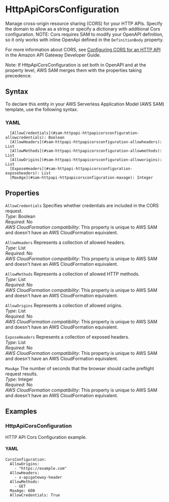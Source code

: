 # HttpApiCorsConfiguration<a name="sam-property-httpapi-httpapicorsconfiguration"></a>

Manage cross\-origin resource sharing \(CORS\) for your HTTP APIs\. Specify the domain to allow as a string or specify a dictionary with additional Cors configuration\. NOTE: Cors requires SAM to modify your OpenAPI definition, so it only works with inline OpenApi defined in the `DefinitionBody` property\.

For more information about CORS, see [Configuring CORS for an HTTP API](https://docs.aws.amazon.com/apigateway/latest/developerguide/http-api-cors.html) in the Amazon API Gateway Developer Guide\.

Note: If HttpApiCorsConfiguration is set both in OpenAPI and at the property level, AWS SAM merges them with the properties taking precedence\.

## Syntax<a name="sam-property-httpapi-httpapicorsconfiguration-syntax"></a>

To declare this entity in your AWS Serverless Application Model \(AWS SAM\) template, use the following syntax\.

### YAML<a name="sam-property-httpapi-httpapicorsconfiguration-syntax.yaml"></a>

```
  [AllowCredentials](#sam-httpapi-httpapicorsconfiguration-allowcredentials): Boolean
  [AllowHeaders](#sam-httpapi-httpapicorsconfiguration-allowheaders): List
  [AllowMethods](#sam-httpapi-httpapicorsconfiguration-allowmethods): List
  [AllowOrigins](#sam-httpapi-httpapicorsconfiguration-alloworigins): List
  [ExposeHeaders](#sam-httpapi-httpapicorsconfiguration-exposeheaders): List
  [MaxAge](#sam-httpapi-httpapicorsconfiguration-maxage): Integer
```

## Properties<a name="sam-property-httpapi-httpapicorsconfiguration-properties"></a>

 `AllowCredentials`   <a name="sam-httpapi-httpapicorsconfiguration-allowcredentials"></a>
Specifies whether credentials are included in the CORS request\.  
*Type*: Boolean  
*Required*: No  
*AWS CloudFormation compatibility*: This property is unique to AWS SAM and doesn't have an AWS CloudFormation equivalent\.

 `AllowHeaders`   <a name="sam-httpapi-httpapicorsconfiguration-allowheaders"></a>
Represents a collection of allowed headers\.  
*Type*: List  
*Required*: No  
*AWS CloudFormation compatibility*: This property is unique to AWS SAM and doesn't have an AWS CloudFormation equivalent\.

 `AllowMethods`   <a name="sam-httpapi-httpapicorsconfiguration-allowmethods"></a>
Represents a collection of allowed HTTP methods\.  
*Type*: List  
*Required*: No  
*AWS CloudFormation compatibility*: This property is unique to AWS SAM and doesn't have an AWS CloudFormation equivalent\.

 `AllowOrigins`   <a name="sam-httpapi-httpapicorsconfiguration-alloworigins"></a>
Represents a collection of allowed origins\.  
*Type*: List  
*Required*: No  
*AWS CloudFormation compatibility*: This property is unique to AWS SAM and doesn't have an AWS CloudFormation equivalent\.

 `ExposeHeaders`   <a name="sam-httpapi-httpapicorsconfiguration-exposeheaders"></a>
Represents a collection of exposed headers\.  
*Type*: List  
*Required*: No  
*AWS CloudFormation compatibility*: This property is unique to AWS SAM and doesn't have an AWS CloudFormation equivalent\.

 `MaxAge`   <a name="sam-httpapi-httpapicorsconfiguration-maxage"></a>
The number of seconds that the browser should cache preflight request results\.  
*Type*: Integer  
*Required*: No  
*AWS CloudFormation compatibility*: This property is unique to AWS SAM and doesn't have an AWS CloudFormation equivalent\.

## Examples<a name="sam-property-httpapi-httpapicorsconfiguration--examples"></a>

### HttpApiCorsConfiguration<a name="sam-property-httpapi-httpapicorsconfiguration--examples--httpapicorsconfiguration"></a>

HTTP API Cors Configuration example\.

#### YAML<a name="sam-property-httpapi-httpapicorsconfiguration--examples--httpapicorsconfiguration--yaml"></a>

```
CorsConfiguration:
  AllowOrigins:
    - "https://example.com"
  AllowHeaders:
    - x-apigateway-header
  AllowMethods:
    - GET
  MaxAge: 600
  AllowCredentials: True
```